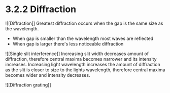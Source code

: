 # 3.2.2 Diffraction
![[Diffraction]]
Greatest diffraction occurs when the gap is the same size as the wavelength.
- When gap is smaller than the wavelength most waves are reflected
- When gap is larger there's less noticeable diffraction


![[Single slit interference]]
Increasing slit width decreases amount of diffraction, therefore central maxima becomes narrower and its intensity increases.
Increasing light wavelength increases the amount of diffraction as the slit is closer to size to the lights wavelength, therefore central maxima becomes wider and intensity decreases.

![[Diffraction grating]]

